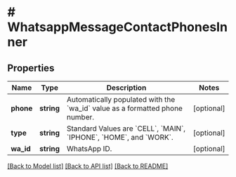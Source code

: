 # # WhatsappMessageContactPhonesInner

## Properties

Name | Type | Description | Notes
------------ | ------------- | ------------- | -------------
**phone** | **string** | Automatically populated with the &#x60;wa_id&#x60; value as a formatted phone number. | [optional]
**type** | **string** | Standard Values are &#x60;CELL&#x60;, &#x60;MAIN&#x60;, &#x60;IPHONE&#x60;, &#x60;HOME&#x60;, and &#x60;WORK&#x60;. | [optional]
**wa_id** | **string** | WhatsApp ID. | [optional]

[[Back to Model list]](../../README.md#models) [[Back to API list]](../../README.md#endpoints) [[Back to README]](../../README.md)
